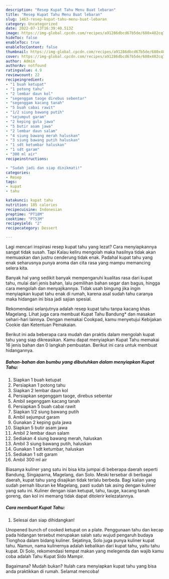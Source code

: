 ```yaml
---
description: "Resep Kupat Tahu Menu Buat lebaran"
title: "Resep Kupat Tahu Menu Buat lebaran"
slug: 1463-resep-kupat-tahu-menu-buat-lebaran
category: Uncategorized
date: 2022-07-13T16:39:40.513Z
image: https://img-global.cpcdn.com/recipes/a91286dbcd67b5de/680x482cq70/kupat-tahu-foto-resep-utama.jpg
hideToc: false
enableToc: true
enableTocContent: false
thumbnail: https://img-global.cpcdn.com/recipes/a91286dbcd67b5de/680x482cq70/kupat-tahu-foto-resep-utama.jpg
cover: https://img-global.cpcdn.com/recipes/a91286dbcd67b5de/680x482cq70/kupat-tahu-foto-resep-utama.jpg
author: Admin
authorAv: notfound
ratingvalue: 4.9
reviewcount: 22
recipeingredient:
- "1 buah ketupat"
- "1 potong tahu"
- "2 lembar daun kol"
- "segenggam taoge direbus sebentar"
- "segenggam kacang tanah"
- "5 buah cabai rawit"
- "1/2 siung bawang putih"
- "sejumput garam"
- "2 keping gula jawa"
- "5 butir asam jawa"
- "2 lembar daun salam"
- "4 siung bawang merah haluskan"
- "3 siung bawang putih haluskan"
- "1 sdt ketumbar haluskan"
- "1 sdt garam"
- "300 ml air"
recipeinstructions:

- "Sudah jadi dan siap dinikmati!"
categories:
- Resep
tags:
- kupat
- tahu

katakunci: kupat tahu 
nutrition: 185 calories
recipecuisine: Indonesian
preptime: "PT18M"
cooktime: "PT53M"
recipeyield: "2"
recipecategory: Dessert

---
```



Lagi mencari inspirasi resep kupat tahu yang lezat? Cara menyiapkannya sangat tidak susah. Tapi Kalau keliru mengolah maka hasilnya tidak akan memuaskan dan justru cenderung tidak enak. Padahal kupat tahu yang enak seharusnya punya aroma dan cita rasa yang mampu memancing selera kita.


Banyak hal yang sedikit banyak mempengaruhi kualitas rasa dari kupat tahu, mulai dari jenis bahan, lalu pemilihan bahan segar dan bagus, hingga cara mengolah dan menyajikannya. Tidak usah bingung jika ingin menyiapkan kupat tahu enak di rumah, karena asal sudah tahu caranya maka hidangan ini bisa jadi sajian spesial.

Rekomendasi selanjutnya adalah resep kupat tahu tanpa kacang khas Magelang. Lihat juga cara membuat Kupat Tahu Bandung* dan masakan sehari-hari lainnya. Dengan memakai Cookpad, kamu menyetujui Kebijakan Cookie dan Ketentuan Pemakaian.


Berikut ini ada beberapa cara mudah dan praktis dalam mengolah kupat tahu yang siap dikreasikan. Kamu dapat menyiapkan Kupat Tahu memakai 16 jenis bahan dan 0 langkah pembuatan. Berikut ini cara untuk membuat hidangannya.

<!--inarticleads1-->

##### Bahan-bahan dan bumbu yang dibutuhkan dalam menyiapkan Kupat Tahu:

1. Siapkan 1 buah ketupat
1. Persiapkan 1 potong tahu
1. Siapkan 2 lembar daun kol
1. Persiapkan segenggam taoge, direbus sebentar
1. Ambil segenggam kacang tanah
1. Persiapkan 5 buah cabai rawit
1. Siapkan 1/2 siung bawang putih
1. Ambil sejumput garam
1. Gunakan 2 keping gula jawa
1. Siapkan 5 butir asam jawa
1. Ambil 2 lembar daun salam
1. Sediakan 4 siung bawang merah, haluskan
1. Ambil 3 siung bawang putih, haluskan
1. Gunakan 1 sdt ketumbar, haluskan
1. Sediakan 1 sdt garam
1. Ambil 300 ml air


Biasanya kuliner yang satu ini bisa kita jumpai di beberapa daerah seperti Bandung, Singaparna, Magelang, dan Solo. Meski tersebar di berbagai daerah, kupat tahu yang disajikan tidak terlalu berbeda. Bagi kalian yang sudah pernah liburan ke Magelang, pasti sudah tak asing dengan kuliner yang satu ini. Kuliner dengan isian ketupat, tahu, tauge, kacang tanah goreng, dan kol ini memang tidak dapat ditolerir kelezatannya. 

<!--inarticleads2-->

##### Cara membuat Kupat Tahu:


1. Selesai dan siap dihidangkan!

Unopened bunch of cooked ketupat on a plate. Penggunaan tahu dan kecap pada hidangan tersebut merupakan salah satu wujud pengaruh budaya Tionghoa dalam bidang kuliner. Sejatinya, Solo juga punya kuliner kupat tahu. Namun, nama kulinernya adalah kebalikan dari kupat tahu, yaitu tahu kupat. Di Solo, rekomendasi tempat makan yang melegenda dan wajib kamu coba adalah Tahu Kupat Sido Mampir. 

Bagaimana? Mudah bukan? Itulah cara menyiapkan kupat tahu yang bisa anda praktikkan di rumah. Selamat mencoba!
